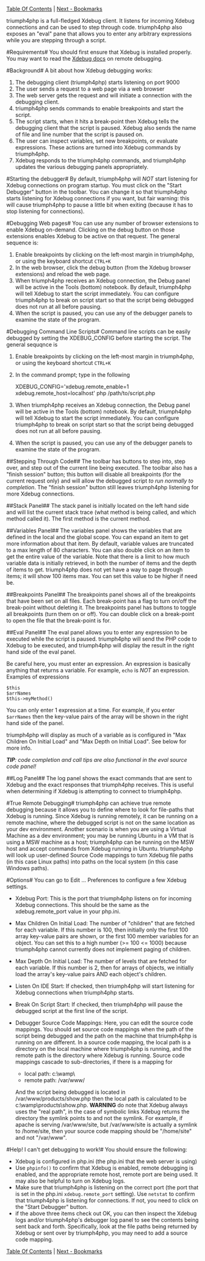[Table Of Contents](/#toc) | [Next - Bookmarks](/bookmarks/)

triumph4php is a full-fledged Xdebug client.  It listens for incoming Xdebug connections and 
can be used to step through code. triumph4php also exposes an "eval" pane that allows you to 
enter any arbitrary expressions
while you are stepping through a script.

#Requirements#
You should first ensure that Xdebug is installed properly. You may want to read the
[Xdebug docs](http://xdebug.org/docs/remote) on remote debugging.

#Background#
A bit about how Xdebug debugging works:

1. The debugging client (triumph4php) starts listening on port 9000
2. The user sends a request to a web page via a web browser
3. The web server gets the request and will initiate a connection
   with the debugging client.
4. triumph4php sends commands to enable breakpoints and start the
   script.
5. The script starts, when it hits a break-point then 
   Xdebug tells the debugging client that the script
   is paused. Xdebug also sends the name of file and line number that the script 
   is paused on.
6. The user can inspect variables, set new breakpoints, or
   evaluate expressions. These actions are turned into
   Xdebug commands by triumph4php.
7. Xdebug responds to the triumph4php commands, and triumph4php updates the
   various debugging panels appropriately.


#Starting the debugger#
By default, triumph4php will *NOT* start listening for Xdebug connections on program startup. You
must click on the "Start Debugger" button in the toolbar.  You can change it so that
triumph4php starts listening for Xdebug connections if you want, but fair warning: this
will cause triumph4php to pause a little bit when exiting (because it has to stop
listening for connections).

#Debugging Web pages#
You can use any number of browser extensions to enable Xdebug on-demand. Clicking on
the debug button on those extensions enables Xdebug to be active on that request. The
general sequence is: 

1. Enable breakpoints by clicking on the left-most margin in triumph4php, or using the
   keyboard shortcut `CTRL+K`
2. In the web browser, click the debug button (from the Xdebug browser extensions)
   and reload the web page.
3. When triumph4php receives an Xdebug connection, the Debug panel will be active in
   the Tools (bottom) notebook. By default, triumph4php will tell Xdebug to start 
   the script immediately.  You can configure triumph4php to break on script start
   so that the script being debugged does not run at all before pausing.
4. When the script is paused, you can use any of the debugger panels to examine the
   state of the program.

#Debugging Command Line Scripts#
Command line scripts can be easily debugged by setting the XDEBUG_CONFIG before
starting the script. The general sequqnce is

1. Enable breakpoints by clicking on the left-most margin in triumph4php, or using the
   keyboard shortcut `CTRL+K`
2. In the command prompt; type in the following

   XDEBUG_CONFIG='xdebug.remote_enable=1 xdebug.remote_host=localhost' php /path/to/script.php

3. When triumph4php receives an Xdebug connection, the Debug panel will be active in
   the Tools (bottom) notebook. By default, triumph4php will tell Xdebug to start 
   the script immediately.  You can configure triumph4php to break on script start
   so that the script being debugged does not run at all before pausing.
4. When the script is paused, you can use any of the debugger panels to examine the
   state of the program.

##Stepping Through Code##
The toolbar has buttons to step into, step over, and step out of the current
line being executed. The toolbar also has a "finish session" button; this button
will disable all breakpoints (for the current request only) and will allow the 
debugged script *to run normally to completion*. The "finish session" button 
still leaves triumph4php listening for more Xdebug connections.

##Stack Panel##
The stack panel is initially located on the left hand side and will list the
current stack trace (what method is being called, and which method called it). 
The first method is the current method.

##Variables Panel##
The variables panel shows the variables that are defined in the local
and the global scope. You can expand an item to get more information
about that item. By default, variable values are truncated to a max length
of 80 characters. You can also double click on an item to get the entire
value of the variable.
Note that there is a limit to how much variable data is initially retrieved,
in both the number of items and the depth of items to get.  triumph4php
does not yet have a way to page through items; it will show 100 items
max. You can set this value to be higher if need be.

##Breakpoints Panel##
The breakpoints panel shows all of the breakpoints that have been set on
all files.  Each break-point has a flag to turn on/off the break-point
without deleting it. The breakpoints panel has buttons to toggle all
breakpoints (turn them on or off).  You can double click on a break-point
to open the file that the break-point is for.

##Eval Panel##
The eval panel allows you to enter any expression to be executed while the script 
is paused. triumph4php will send the PHP code to Xdebug to be executed, and triumph4php
will display the result in the right hand side of the eval panel.

Be careful here, you must enter an expression. An expression is basically anything
that returns a variable. For example, `echo` is *NOT* an expression. Examples
of expressions

    $this
    $arrNames
    $this->myMethod()

You can only enter 1 expression at a time.  For example, if you enter `$arrNames`
then the key-value pairs of the array will be shown in the right hand side of
the panel.

triumph4php will display as much of a variable as is configured in  "Max Children
On Initial Load" and "Max Depth on Initial Load". See below for more info.

*__TIP__: code completion and call tips are also functional in the eval source code
panel!*

##Log Panel##
The log panel shows the exact commands that are sent to Xdebug and the 
exact responses that triumph4php receives.  This is useful when determining if 
Xdebug is attempting to connect to triumph4php.

#True Remote Debugging#
triumph4php can achieve true remote debugging because it allows you to define
where to look for file-paths that Xdebug is running.  Since Xdebug is running
remotely, it can be running on a remote machine, where the debugged
script is not on the same location as your dev environment.  Another scenario
is when you are using a Virtual Machine as a dev environment; you may be
running Ubuntu in a VM that is using a  MSW machine as a host; triumph4php
can be running on the MSW host and accept commands from Xdebug running in 
Ubuntu. triumph4php will look up user-defined Source Code mappings to 
turn Xdebug file paths (in this case Linux paths) into paths on the local
system (in this case Windows paths). 

#Options#
You can go to Edit ... Preferences to configure a few Xdebug settings.

- Xdebug Port: This is the port that triumph4php listens on for incoming Xdebug connections.
  This should be the same as the xdebug.remote_port value in your php.ini.
- Max Children On Initial Load: The number of "children" that are fetched for each variable. 
  If this number is 100, then initially only the first 100 array key-value pairs are shown, 
  or the first 100 member variables for an object. You can set this to a high number
  (>= 100 <= 1000) because triumph4php cannot currently does not implement paging
  of children.
- Max Depth On Initial Load: The number of levels that are fetched for each variable. If 
  this number is 2, then for arrays of objects, we initially load the array's key-value 
  pairs AND each object's children.
- Listen On IDE Start: If checked, then triumph4php will start listening for Xdebug connections
  when triumph4php starts.
- Break On Script Start: If checked, then triumph4php will pause the debugged script at
  the first line of the script.
- Debugger Source Code Mappings: Here, you can edit the source code mappings. You
  should set source code mappings when the path of the script being debugged and
  the path on the machine that triumph4php is running on are different.  In a source
  code mapping, the local path is a directory on the local machine where triumph4php
  is running, and the remote path is the directory where Xdebug is running.
  Source code mappings cascade to sub-directories, if there is a mapping for
    - local path: c:\wamp\
    - remote path: /var/www/

  And the script being debugged is located in /var/www/products/show.php then
  the local path is calculated to be c:\wamp\products\show.php.
  __WARNING__ do note that Xdebug always uses the "real path", in the case
  of symbolic links Xdebug returns the directory the symlink points to and
  not the symlink.  For example, if apache is serving /var/www/site, but
  /var/www/site is actually a symlink to /home/site, then your source code
  mapping should be "/home/site" and not "/var/www".

#Help! I can't get debugging to work!#
You should ensure the following:

- Xdebug is configured in php.ini (the php.ini that the web server is using)
- Use `phpinfo()` to confirm that Xdebug is enabled, remote debugging 
  is enabled, and the appropriate remote host, remote port are being used. It 
  may also be helpful to turn on Xdebug logs.
- Make sure that triumph4php is listening on the correct port (the port that is 
  set in the php.ini `xdebug.remote_port` setting).  Use `netstat` to
  confirm that triumph4php is listening for connections. If not, you need to
  click on the "Start Debugger" button.
- if the above three items check out OK, you can then inspect the 
  Xdebug logs and/or triumph4php's debugger log panel to see the contents
  being sent back and forth. Specifically, look at the file paths being
  returned by Xdebug or sent over by triumph4php, you may need to add a source
  code mapping.


[Table Of Contents](/#toc) | [Next - Bookmarks](/bookmarks/)